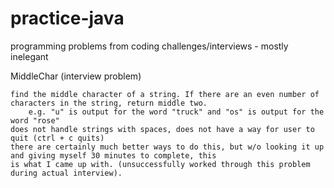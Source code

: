 # practice-java
programming problems from coding challenges/interviews - mostly inelegant

MiddleChar (interview problem)
    
    find the middle character of a string. If there are an even number of characters in the string, return middle two.
        e.g. "u" is output for the word "truck" and "os" is output for the word "rose"
    does not handle strings with spaces, does not have a way for user to quit (ctrl + c quits)
    there are certainly much better ways to do this, but w/o looking it up and giving myself 30 minutes to complete, this
    is what I came up with. (unsuccessfully worked through this problem during actual interview).

